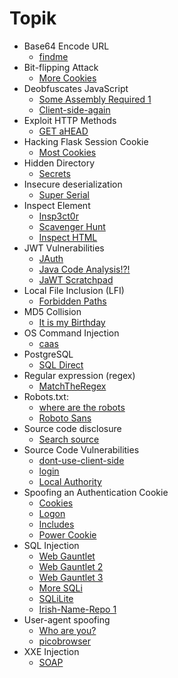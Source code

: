 # Topik
- Base64 Encode URL
	- [findme](findme)
- Bit-flipping Attack
	- [More Cookies](More%20Cookies)
- Deobfuscates JavaScript
	- [Some Assembly Required 1](Some%20Assembly%20Required%201)
	- [Client-side-again](Client-side-again)
- Exploit HTTP Methods
	- [GET aHEAD](GET%20aHEAD)
- Hacking Flask Session Cookie
	- [Most Cookies](Most%20Cookies)
- Hidden Directory
	- [Secrets](Secrets)
- Insecure deserialization
	- [Super Serial](Super%20Serial)
- Inspect Element
	- [Insp3ct0r](insp3ct0r)
	- [Scavenger Hunt](Scavenger%20Hunt)
	- [Inspect HTML](Inspect%20HTML)
- JWT Vulnerabilities
	- [JAuth](jAuth)
	- [Java Code Analysis!?!](Java%20Code%20Analysis)
	- [JaWT Scratchpad](JaWT%20Scratchpad)
- Local File Inclusion (LFI)
	- [Forbidden Paths](Forbidden%20Paths)
- MD5 Collision
	- [It is my Birthday](It%20is%20my%20Birthday)
- OS Command Injection
	- [caas](caas)
- PostgreSQL
	- [SQL Direct](SQL%20Directs)
- Regular expression (regex)
	- [MatchTheRegex](matchtheregex)
- Robots.txt: 
	- [where are the robots](where%20are%20the%20robots)
	- [Roboto Sans](Roboto%20Sans)
- Source code disclosure
	- [Search source](Search%20source)
- Source Code Vulnerabilities
	- [dont-use-client-side](dont-use-client-side)
	- [login](login)
	- [Local Authority](Local%20Authority)
- Spoofing an Authentication Cookie
	- [Cookies](cookies)
	- [Logon](logon)
	- [Includes](includes)
	- [Power Cookie](Power%20Cookie)
- SQL Injection
	- [Web Gauntlet](Web%20Gauntlet)
	- [Web Gauntlet 2](Web%20Gauntlet%202)
	- [Web Gauntlet 3](Web%20Gauntlet%203)
	- [More SQLi](More%20SQLi)
	- [SQLiLite](SQLiLite)
	- [Irish-Name-Repo 1](Irish-Name-Repo%201)
- User-agent spoofing
	- [Who are you?](Who%20are%20you)
	- [picobrowser](picobrowser)
- XXE Injection
	- [SOAP](SOAP)